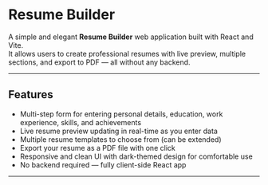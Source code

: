 # Resume Builder

A simple and elegant **Resume Builder** web application built with React and Vite.  
It allows users to create professional resumes with live preview, multiple sections, and export to PDF — all without any backend.

---

## Features

- Multi-step form for entering personal details, education, work experience, skills, and achievements  
- Live resume preview updating in real-time as you enter data  
- Multiple resume templates to choose from (can be extended)  
- Export your resume as a PDF file with one click  
- Responsive and clean UI with dark-themed design for comfortable use  
- No backend required — fully client-side React app

---

<!-- ## Demo

Access the live demo here:  
[https://your-username.github.io/your-repo/](https://your-username.github.io/your-repo/)

---

## Installation

1. Clone the repository

```bash
git clone https://github.com/your-username/your-repo.git
cd your-repo -->
